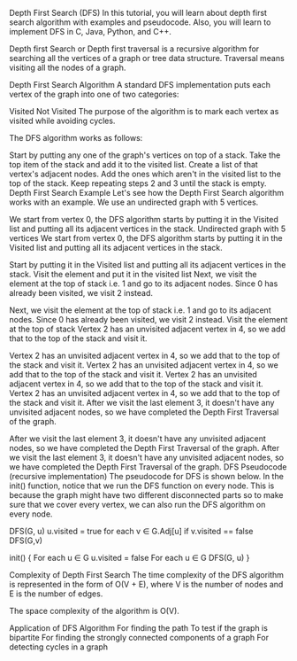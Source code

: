 Depth First Search (DFS)
In this tutorial, you will learn about depth first search algorithm with examples and pseudocode. Also, you will learn to implement DFS in C, Java, Python, and C++.

Depth first Search or Depth first traversal is a recursive algorithm for searching all the vertices of a graph or tree data structure. Traversal means visiting all the nodes of a graph.

Depth First Search Algorithm
A standard DFS implementation puts each vertex of the graph into one of two categories:

Visited
Not Visited
The purpose of the algorithm is to mark each vertex as visited while avoiding cycles.

The DFS algorithm works as follows:

Start by putting any one of the graph's vertices on top of a stack.
Take the top item of the stack and add it to the visited list.
Create a list of that vertex's adjacent nodes. Add the ones which aren't in the visited list to the top of the stack.
Keep repeating steps 2 and 3 until the stack is empty.
Depth First Search Example
Let's see how the Depth First Search algorithm works with an example. We use an undirected graph with 5 vertices.

We start from vertex 0, the DFS algorithm starts by putting it in the Visited list and putting all its adjacent vertices in the stack.
Undirected graph with 5 vertices
We start from vertex 0, the DFS algorithm starts by putting it in the Visited list and putting all its adjacent vertices in the stack.

Start by putting it in the Visited list and putting all its adjacent vertices in the stack.
Visit the element and put it in the visited list
Next, we visit the element at the top of stack i.e. 1 and go to its adjacent nodes. Since 0 has already been visited, we visit 2 instead.

Next, we visit the element at the top of stack i.e. 1 and go to its adjacent nodes. Since 0 has already been visited, we visit 2 instead.
Visit the element at the top of stack
Vertex 2 has an unvisited adjacent vertex in 4, so we add that to the top of the stack and visit it.

Vertex 2 has an unvisited adjacent vertex in 4, so we add that to the top of the stack and visit it.
Vertex 2 has an unvisited adjacent vertex in 4, so we add that to the top of the stack and visit it.
Vertex 2 has an unvisited adjacent vertex in 4, so we add that to the top of the stack and visit it.
Vertex 2 has an unvisited adjacent vertex in 4, so we add that to the top of the stack and visit it.
After we visit the last element 3, it doesn't have any unvisited adjacent nodes, so we have completed the Depth First Traversal of the graph.

After we visit the last element 3, it doesn't have any unvisited adjacent nodes, so we have completed the Depth First Traversal of the graph.
After we visit the last element 3, it doesn't have any unvisited adjacent nodes, so we have completed the Depth First Traversal of the graph.
DFS Pseudocode (recursive implementation)
The pseudocode for DFS is shown below. In the init() function, notice that we run the DFS function on every node. This is because the graph might have two different disconnected parts so to make sure that we cover every vertex, we can also run the DFS algorithm on every node.

DFS(G, u)
    u.visited = true
    for each v ∈ G.Adj[u]
        if v.visited == false
            DFS(G,v)
     
init() {
    For each u ∈ G
        u.visited = false
     For each u ∈ G
       DFS(G, u)
}

Complexity of Depth First Search
The time complexity of the DFS algorithm is represented in the form of O(V + E), where V is the number of nodes and E is the number of edges.

The space complexity of the algorithm is O(V).

Application of DFS Algorithm
For finding the path
To test if the graph is bipartite
For finding the strongly connected components of a graph
For detecting cycles in a graph
